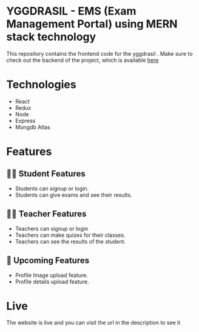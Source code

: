 


# YGGDRASIL - EMS (Exam Management Portal) using MERN stack technology
This repository contains the frontend code for the yggdrasil . Make sure to check out the backend of the project, which is available [here](https://github.com/Mittal2282/Exam-Management-System-Backend)

# Technologies

+  React 
+  Redux 
+  Node
+  Express
+  Mongdb Atlas

# Features

## 👨‍🎓 Student Features 
+ Students can signup or login.
+ Students can give exams and see their results.


## 🧑‍🏫 Teacher Features 
+ Teachers can signup or login
+ Teachers can make quizes for their classes.
+ Teachers can see the results of the student.

## 🚀 Upcoming Features 
+ Profile Image upload feature.
+ Profile details upload feature.

# Live

The website is live and you can visit the url in the description to see it
